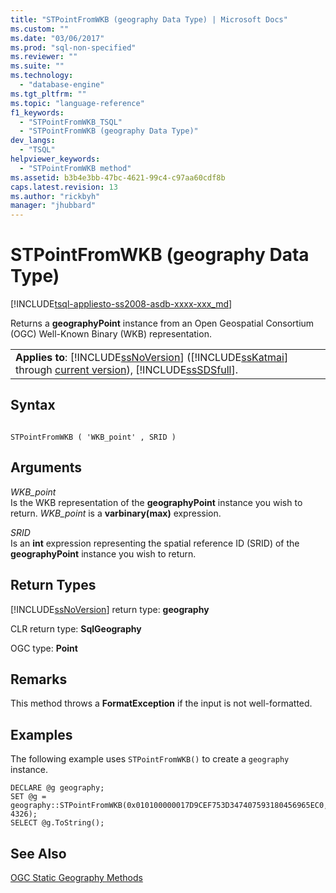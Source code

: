 ```yaml
---
title: "STPointFromWKB (geography Data Type) | Microsoft Docs"
ms.custom: ""
ms.date: "03/06/2017"
ms.prod: "sql-non-specified"
ms.reviewer: ""
ms.suite: ""
ms.technology: 
  - "database-engine"
ms.tgt_pltfrm: ""
ms.topic: "language-reference"
f1_keywords: 
  - "STPointFromWKB_TSQL"
  - "STPointFromWKB (geography Data Type)"
dev_langs: 
  - "TSQL"
helpviewer_keywords: 
  - "STPointFromWKB method"
ms.assetid: b3b4e3bb-47bc-4621-99c4-c97aa60cdf8b
caps.latest.revision: 13
ms.author: "rickbyh"
manager: "jhubbard"
---
```

# STPointFromWKB (geography Data Type)
[!INCLUDE[tsql-appliesto-ss2008-asdb-xxxx-xxx_md](../../../relational-databases/import-export/includes/tsql-appliesto-ss2008-asdb-xxxx-xxx-md.md)]

  Returns a **geographyPoint** instance from an Open Geospatial Consortium (OGC) Well-Known Binary (WKB) representation.  
  
||  
|-|  
|**Applies to**: [!INCLUDE[ssNoVersion](../../../a9notintoc/includes/ssnoversion-md.md)] ([!INCLUDE[ssKatmai](../../../a9notintoc/includes/sskatmai-md.md)] through [current version](http://go.microsoft.com/fwlink/p/?LinkId=299658)), [!INCLUDE[ssSDSfull](../../../a9retired/includes/sssdsfull-md.md)].|  
  
## Syntax  
  
```  
  
STPointFromWKB ( 'WKB_point' , SRID )  
```  
  
## Arguments  
 *WKB_point*  
 Is the WKB representation of the **geographyPoint** instance you wish to return. *WKB_point* is a **varbinary(max)** expression.  
  
 *SRID*  
 Is an **int** expression representing the spatial reference ID (SRID) of the **geographyPoint** instance you wish to return.  
  
## Return Types  
 [!INCLUDE[ssNoVersion](../../../a9notintoc/includes/ssnoversion-md.md)] return type: **geography**  
  
 CLR return type: **SqlGeography**  
  
 OGC type: **Point**  
  
## Remarks  
 This method throws a **FormatException** if the input is not well-formatted.  
  
## Examples  
 The following example uses `STPointFromWKB()` to create a `geography` instance.  
  
```  
DECLARE @g geography;  
SET @g = geography::STPointFromWKB(0x010100000017D9CEF753D347407593180456965EC0, 4326);  
SELECT @g.ToString();  
```  
  
## See Also  
 [OGC Static Geography Methods](../../../t-sql/data-types/ogc-static-geography-methods.md)  
  
  